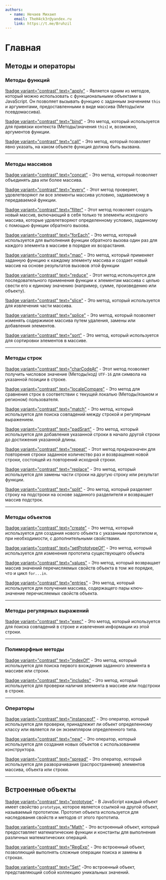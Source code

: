 ```yaml
---
authors:
  - name: Нечаев Михаил
    email: TheH4ck3r@yandex.ru
    link: https://t.me/Bruhzil
---
```


# Главная

## Методы и операторы

### Методы функций

[!badge variant="contrast" text="apply"](Методы_и_операторы/A/Apply.md) - Является одним из методов, который можно использовать с функциональными объектами в JavaScript. Он позволяет вызывать функцию с заданным значением `this` и аргументами, предоставленными в виде массива (Методы/или псевдомассива).

[!badge variant="contrast" text="bind"](Методы_и_операторы/B/Bind.md) - Это метод, который используется для привязки контекста (Методы/значения `this`) и, возможно, аргументов функции.

[!badge variant="contrast" text="call"](Методы_и_операторы/C/Call.md) - Это метод, который позволяет явно указать, на каком объекте функция должна быть вызвана.

---

### Методы массивов

[!badge variant="contrast" text="concat"](Методы_и_операторы/C/Concat.md) - Это метод, который позволяет объединять два или более массива.

[!badge variant="contrast" text="every"](Методы_и_операторы/E/Every.md) - Этот метод проверяет, удовлетворяют ли все элементы массива условию, задаваемому в передаваемой функции.

[!badge variant="contrast" text="filter"](Методы_и_операторы/F/Filter.md) - Этот метод позволяет создать новый массив, включающий в себя только те элементы исходного массива, которые удовлетворяют определенному условию, заданному с помощью функции обратного вызова.

[!badge variant="contrast" text="forEach"](Методы_и_операторы/F/ForEach.md) - Это метод, который используется для выполнения функции обратного вызова один раз для каждого элемента в массиве в порядке их возрастания.

[!badge variant="contrast" text="map"](Методы_и_операторы/M/Map.md) - Это метод, который применяет заданную функцию к каждому элементу массива и создает новый массив на основе результатов вызовов этой функции

[!badge variant="contrast" text="reduce"](Методы_и_операторы/R/Reduce.md) - Этот метод используется для последовательного применения функции к элементам массива с целью свести его к единому значению (например, сумме, произведению или объекту).

[!badge variant="contrast" text="slice"](Методы_и_операторы/S/Slice.md) - Это метод, который используется для извлечения части массива.

[!badge variant="contrast" text="splice"](Методы_и_операторы/S/Splice.md) - Это метод, который позволяет изменять содержимое массива путем удаления, замены или добавления элементов.

[!badge variant="contrast" text="sort"](Методы_и_операторы/S/Sort.md) - Это метод, который используется для сортировки элементов в массиве.

---

### Методы строк

[!badge variant="contrast" text="charCodeAt"](Методы_и_операторы/C/CharCodeAt.md) - Этот метод позволяет получить числовое значение (Методы/код) `UTF-16` для символа на указанной позиции в строке.

[!badge variant="contrast" text="localeCompare"](Методы_и_операторы/L/LocaleCompare.md) - Это метод для сравнения строк в соответствии с текущей локалью (Методы/языком и регионом) пользователя.

[!badge variant="contrast" text="match"](Методы_и_операторы/M/Match.md) - Это метод, который используется для поиска совпадений между строкой и регулярным выражением.

[!badge variant="contrast" text="padSrart"](Методы_и_операторы/P/PadStart.md) - Это метод, который используется для добавления указанной строки в начало другой строки до достижения указанной длины.

[!badge variant="contrast" text="repeat"](Методы_и_операторы/R/Repeat.md) - Этот метод предназначен для повторения строки заданное количество раз и возвращения новой строки, состоящей из повторений исходной строки.

[!badge variant="contrast" text="replace"](Методы_и_операторы/R/Replace.md) - Это метод, который используется для замены части строки на другую строку или результат функции.

[!badge variant="contrast" text="split"](Методы_и_операторы/S/Split.md) - Это метод, который разделяет строку на подстроки на основе заданного разделителя и возвращает массив подстрок.

---

### Методы объектов

[!badge variant="contrast" text="create"](Методы_и_операторы/C/Create.md) - Это метод, который используется для создания нового объекта с указанным прототипом и, при необходимости, с дополнительными свойствами.

[!badge variant="contrast" text="setPrototypeOf"](Методы_и_операторы/S/SetPrototypeOf.md) - Это метод, который используется для изменения прототипа существующего объекта

[!badge variant="contrast" text="values"](Методы_и_операторы/V/Values.md) - Это метод, который возвращает массив значений перечисляемых свойств объекта в том же порядке, что и цикл `for...in`.

[!badge variant="contrast" text="entries"](Методы_и_операторы/E/Entries.md) - Это метод, который используется для получения массива, содержащего пары ключ-значение перечисляемых свойств объекта.

---

### Методы регулярных выражений

[!badge variant="contrast" text="exec"](Методы_и_операторы/E/Exec.md) - Это метод, который используется для поиска совпадений в строке и извлечения информации из этой строки.

---

### Полиморфные методы

[!badge variant="contrast" text="indexOf"](Методы_и_операторы/I/IndexOf.md) - Это метод, который используется для поиска первого вхождения заданного элемента в массиве или строки.

[!badge variant="contrast" text="includes"](Методы_и_операторы/I/Includes.md) - Это метод, который используется для проверки наличия элемента в массиве или подстроки в строке.

---

### Операторы

[!badge variant="contrast" text="instanceof"](Методы_и_операторы/I/Instanceof.md) - Это оператор, который используется для проверки, принадлежит ли объект определенному классу или является ли он экземпляром определенного типа.

[!badge variant="contrast" text="new"](Методы_и_операторы/N/New.md) - Это оператор, который используется для создания новых объектов с использованием конструктора.

[!badge variant="contrast" text="spread"](Методы_и_операторы/S/Spread.md) - Это оператор, который используется для разворачивания (распространения) элементов массива, объекта или строки.

---

## Встроенные объекты

[!badge variant="contrast" text="prototype"](Встроенные_объекты/Prototype.md) - В JavaScript каждый объект имеет свойство `prototype`, которое является ссылкой на другой объект, называемый прототипом. Прототип объекта используется для наследования свойств и методов от этого прототипа.

[!badge variant="contrast" text="Math"](Встроенные_объекты/Math.md) - Это встроенный объект, который предоставляет математические функции и константы для выполнения различных математических операций.

[!badge variant="contrast" text="RegExp"](Встроенные_объекты/RegExp.md) - Это встроенный объект, позволяющий выполнять сложные операции поиска и замены в строках.

[!badge variant="contrast" text="Set"](Встроенные_объекты/Set.md) -Это встроенный объект, представляющий собой коллекцию уникальных значений.

<!-- ## Структуры данных

### Простые структуры данных

#### В разработке

---

### Сложные структуры данных

#### В разработке -->
